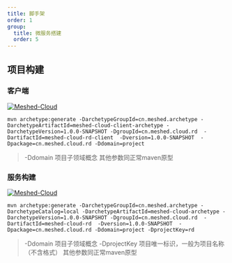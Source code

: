 ```yaml
---
title: 脚手架
order: 1
group:
  title: 微服务搭建
  order: 5
---
```


## 项目构建
### 客户端
[![Meshed-Cloud](https://github-readme-stats.vercel.app/api/pin/?username=meshed-cloud&repo=meshed-cloud-client-archetype )](https://github.com/meshed-cloud-client-archetype)

```shell
mvn archetype:generate -DarchetypeGroupId=cn.meshed.archetype -DarchetypeArtifactId=meshed-cloud-client-archetype -DarchetypeVersion=1.0.0-SNAPSHOT -DgroupId=cn.meshed.cloud.rd  -DartifactId=meshed-cloud-rd-client  -Dversion=1.0.0-SNAPSHOT  -Dpackage=cn.meshed.cloud.rd -Ddomain=project
```

> -Ddomain 项目子领域概念
> 其他参数同正常maven原型

### 服务构建
[![Meshed-Cloud](https://github-readme-stats.vercel.app/api/pin/?username=meshed-cloud&repo=meshed-cloud-archetype )](https://github.com/meshed-cloud-archetype)

```shell
mvn archetype:generate -DarchetypeGroupId=cn.meshed.archetype -DarchetypeCatalog=local -DarchetypeArtifactId=meshed-cloud-archetype -DarchetypeVersion=1.0.0-SNAPSHOT -DgroupId=cn.meshed.cloud.rd  -DartifactId=meshed-cloud-rd  -Dversion=1.0.0-SNAPSHOT  -Dpackage=cn.meshed.cloud.rd -Ddomain=project -DprojectKey=rd
```
> -Ddomain 项目子领域概念
> -DprojectKey 项目唯一标识，一般为项目名称（不含格式）
> 其他参数同正常maven原型
